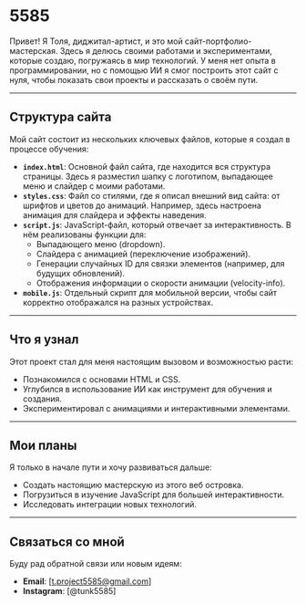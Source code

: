 # 5585

Привет! Я Толя, диджитал-артист, и это мой сайт-портфолио-мастерская. Здесь я делюсь своими работами и экспериментами, которые создаю, погружаясь в мир технологий. У меня нет опыта в программировании, но с помощью ИИ я смог построить этот сайт с нуля, чтобы показать свои проекты и рассказать о своём пути.

---

## Структура сайта

Мой сайт состоит из нескольких ключевых файлов, которые я создал в процессе обучения:

- **`index.html`**: Основной файл сайта, где находится вся структура страницы. Здесь я разместил шапку с логотипом, выпадающее меню и слайдер с моими работами.
- **`styles.css`**: Файл со стилями, где я описал внешний вид сайта: от шрифтов и цветов до анимаций. Например, здесь настроена анимация для слайдера и эффекты наведения.
- **`script.js`**: JavaScript-файл, который отвечает за интерактивность. В нём реализованы функции для:
  - Выпадающего меню (dropdown).
  - Слайдера с анимацией (переключение изображений).
  - Генерации случайных ID для связки элементов (например, для будущих обновлений).
  - Отображения информации о скорости анимации (velocity-info).
- **`mobile.js`**: Отдельный скрипт для мобильной версии, чтобы сайт корректно отображался на разных устройствах.

---

## Что я узнал

Этот проект стал для меня настоящим вызовом и возможностью расти:
- Познакомился с основами HTML и CSS.
- Углубился в использование ИИ как инструмент для обучения и создания.
- Экспериментировал с анимациями и интерактивными элементами.

---

## Мои планы

Я только в начале пути и хочу развиваться дальше:
- Создать настоящию мастерскую из этого веб островка.
- Погрузиться в изучение JavaScript для большей интерактивности.
- Исследовать интеграции новых технологий.

---

## Связаться со мной

Буду рад обратной связи или новым идеям:
- **Email**: [t.project5585@gmail.com]  
- **Instagram**: [@tunk5585]  

